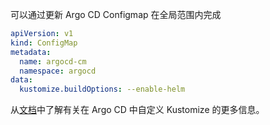 可以通过更新 Argo CD Configmap 在全局范围内完成
```yaml
apiVersion: v1
kind: ConfigMap
metadata:
  name: argocd-cm
  namespace: argocd
data:
  kustomize.buildOptions: --enable-helm
```

从[文档](https://argo-cd.readthedocs.io/en/stable/user-guide/kustomize)中了解有关在 Argo CD 中自定义 Kustomize 的更多信息。

